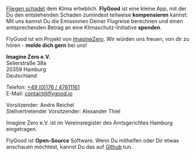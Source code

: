 [Fliegen schadet](https://www.umweltbundesamt.de/umwelttipps-fuer-den-alltag/mobilitaet/flugreisen) dem Klima erheblich. **FlyGood** ist eine kleine App, mit der Du den entstehenden Schaden zumindest teilweise **kompensieren** kannst: Mit uns kannst Du die Emissionen Deiner Flugreise berechnen und einen entsprechenden Betrag an eine Klimaschutz-Initiative **spenden**.

FlyGood ist ein Projekt von [ImagineZero](https://imagine-zero.org/). Wir würden uns freuen, von dir zu hören - **melde dich gern** bei uns!

**Imagine Zero e.V.**  
Seilerstraße 38a  
20359 Hamburg  
Deutschland

Telefon: [+49 (0)176 / 47611161](tel:004917647611161)  
E-Mail: [contact@flygood.io](mailto:contact@flygood.io)

Vorsitzender: Andre Reichel  
Stellvertretender Vorsitzender: Alexander Thiel

Imagine Zero e.V. ist im Vereinsregister des Amtsgerichtes Hamburg eingetragen.

FlyGood ist **Open-Source** Software. Wenn Du mithelfen oder Dir etwas anschauen möchtest, kannst Du das auf [Github](https://github.com/imaginezero/flygood) tun.
